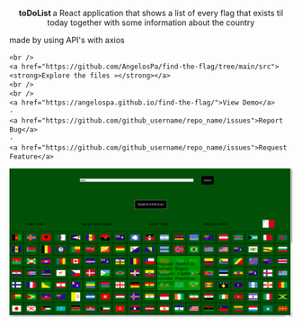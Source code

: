 








<p  align="center">

  <p align="center">
  <strong> toDoList </strong>
a React application that shows a list of every flag that exists til today together with some information about the country

made by using API's with axios
<!-- examples of useState useEffect and useRef :
![here](https://github.com/AngelosPa/PortfolioWebsite/blob/main/src/App.js) -->
    <br />
    <a href="https://github.com/AngelosPa/find-the-flag/tree/main/src"><strong>Explore the files »</strong></a>
    <br />
    <br />
    <a href="https://angelospa.github.io/find-the-flag/">View Demo</a>
    ·
    <a href="https://github.com/github_username/repo_name/issues">Report Bug</a>
    ·
    <a href="https://github.com/github_username/repo_name/issues">Request Feature</a>
  </p>
</p>

![check here](findtheflag.png)
